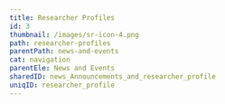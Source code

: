 ```yaml
---
title: Researcher Profiles
id: 3
thumbnail: /images/sr-icon-4.png
path: researcher-profiles
parentPath: news-and-events
cat: navigation
parentEle: News and Events
sharedID: news_Announcements_and_researcher_profile
uniqID: researcher_profile
---
```

